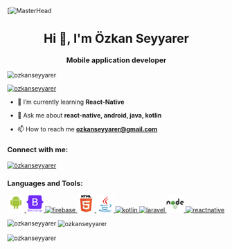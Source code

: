 [![MasterHead](https://images.velog.io/images/dev_jin/post/d076817b-6fa7-45ed-9758-88fa75eb29d8/android-for-developers.svg)
<h1 align="center">Hi 👋, I'm Özkan Seyyarer</h1>
<h3 align="center">Mobile application developer</h3>

<p align="left"> <img src="https://komarev.com/ghpvc/?username=ozkanseyyarer&label=Profile%20views&color=0e75b6&style=flat" alt="ozkanseyyarer" /> </p>

<p align="left"> <a href="https://github.com/ryo-ma/github-profile-trophy"><img src="https://github-profile-trophy.vercel.app/?username=ozkanseyyarer" alt="ozkanseyyarer" /></a> </p>

- 🌱 I’m currently learning **React-Native**

- 💬 Ask me about **react-native, android, java, kotlin**

- 📫 How to reach me **ozkanseyyarer@gmail.com**

<h3 align="left">Connect with me:</h3>
<p align="left">
<a href="https://linkedin.com/in/özkanseyyarer" target="blank"><img align="center" src="https://raw.githubusercontent.com/rahuldkjain/github-profile-readme-generator/master/src/images/icons/Social/linked-in-alt.svg" alt="özkanseyyarer" height="30" width="40" /></a>
</p>

<h3 align="left">Languages and Tools:</h3>
<p align="left"> <a href="https://developer.android.com" target="_blank" rel="noreferrer"> <img src="https://raw.githubusercontent.com/devicons/devicon/master/icons/android/android-original-wordmark.svg" alt="android" width="40" height="40"/> </a> <a href="https://getbootstrap.com" target="_blank" rel="noreferrer"> <img src="https://raw.githubusercontent.com/devicons/devicon/master/icons/bootstrap/bootstrap-plain-wordmark.svg" alt="bootstrap" width="40" height="40"/> </a> <a href="https://firebase.google.com/" target="_blank" rel="noreferrer"> <img src="https://www.vectorlogo.zone/logos/firebase/firebase-icon.svg" alt="firebase" width="40" height="40"/> </a> <a href="https://www.w3.org/html/" target="_blank" rel="noreferrer"> <img src="https://raw.githubusercontent.com/devicons/devicon/master/icons/html5/html5-original-wordmark.svg" alt="html5" width="40" height="40"/> </a> <a href="https://www.java.com" target="_blank" rel="noreferrer"> <img src="https://raw.githubusercontent.com/devicons/devicon/master/icons/java/java-original.svg" alt="java" width="40" height="40"/> </a> <a href="https://kotlinlang.org" target="_blank" rel="noreferrer"> <img src="https://www.vectorlogo.zone/logos/kotlinlang/kotlinlang-icon.svg" alt="kotlin" width="40" height="40"/> </a> <a href="https://laravel.com/" target="_blank" rel="noreferrer"> <img src="[https://raw.githubusercontent.com/devicons/devicon/master/icons/laravel/laravel-plain-wordmark.svg](https://upload.wikimedia.org/wikipedia/commons/thumb/9/9a/Laravel.svg/1969px-Laravel.svg.png)" alt="laravel" width="40" height="40"/> </a> <a href="https://nodejs.org" target="_blank" rel="noreferrer"> <img src="https://raw.githubusercontent.com/devicons/devicon/master/icons/nodejs/nodejs-original-wordmark.svg" alt="nodejs" width="40" height="40"/> </a> <a href="https://reactnative.dev/" target="_blank" rel="noreferrer"> <img src="https://reactnative.dev/img/header_logo.svg" alt="reactnative" width="40" height="40"/> </a> </p>

<p><img align="left" src="https://github-readme-stats.vercel.app/api/top-langs?username=ozkanseyyarer&show_icons=true&locale=en&layout=compact" alt="ozkanseyyarer" /></p>

<p>&nbsp;<img align="center" src="https://github-readme-stats.vercel.app/api?username=ozkanseyyarer&show_icons=true&locale=en" alt="ozkanseyyarer" /></p>

<p><img align="center" src="https://github-readme-streak-stats.herokuapp.com/?user=ozkanseyyarer&" alt="ozkanseyyarer" /></p>
